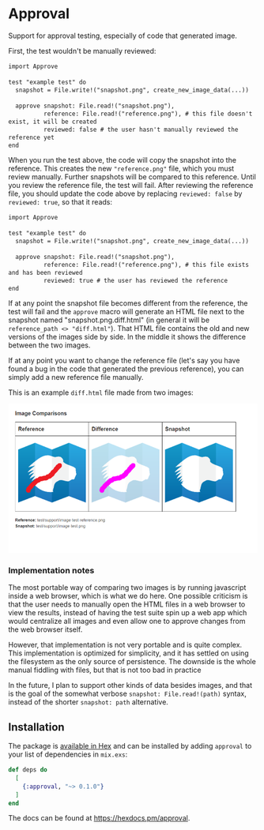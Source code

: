 # Approval

Support for approval testing, especially of code that generated image.

First, the test wouldn't be manually reviewed:

    import Approve

    test "example test" do
      snapshot = File.write!("snapshot.png", create_new_image_data(...))

      approve snapshot: File.read!("snapshot.png"),
              reference: File.read!("reference.png"), # this file doesn't exist, it will be created
              reviewed: false # the user hasn't manually reviewed the reference yet
    end

When you run the test above, the code will copy the snapshot into the reference.
This creates the new `"reference.png"` file, which you must review manually.
Further snapshots will be compared to this reference.
Until you review the reference file, the test will fail.
After reviewing the reference file, you should update the code above by replacing
`reviewed: false` by `reviewed: true`, so that it reads:

    import Approve

    test "example test" do
      snapshot = File.write!("snapshot.png", create_new_image_data(...))

      approve snapshot: File.read!("snapshot.png"),
              reference: File.read!("reference.png"), # this file exists and has been reviewed
              reviewed: true # the user has reviewed the reference
    end

If at any point the snapshot file becomes different from the reference,
the test will fail and the `approve` macro will generate an HTML file
next to the snapshot named "snapshot.png.diff.html" (in general it will be
`reference_path <> "diff.html"`). That HTML file contains the old and new
versions of the images side by side. In the middle it shows the difference
between the two images.

If at any point you want to change the reference file (let's say you have
found a bug in the code that generated the previous reference), you can
simply add a new reference file manually.

This is an example `diff.html` file made from two images:

![diff.html](assets/diff_html.png)

### Implementation notes

The most portable way of comparing two images is by running javascript
inside a web browser, which is what we do here.
One possible criticism is that the user needs to manually open the HTML
files in a web browser to view the results, instead of having the test suite
spin up a web app which would centralize all images and even allow one to
approve changes from the web browser itself.

However, that implementation is not very portable and is quite complex.
This implementation is optimized for simplicity, and it has settled on using
the filesystem as the only source of persistence.
The downside is the whole manual fiddling with files, but that is not too bad
in practice

In the future, I plan to support other kinds of data besides images,
and that is the goal of the somewhat verbose `snapshot: File.read!(path)`
syntax, instead of the shorter `snapshot: path` alternative.

## Installation

The package is [available in Hex](https://hex.pm/docs/publish) and can be installed
by adding `approval` to your list of dependencies in `mix.exs`:

```elixir
def deps do
  [
    {:approval, "~> 0.1.0"}
  ]
end
```

The docs can be found at <https://hexdocs.pm/approval>.

